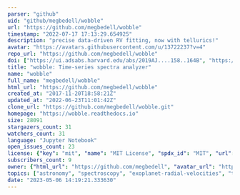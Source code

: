 ```yaml
---
parser: "github"
uid: "github/megbedell/wobble"
url: "https://github.com/megbedell/wobble"
timestamp: "2022-07-17 17:13:29.654925"
description: "precise data-driven RV fitting, now with tellurics!"
avatar: "https://avatars.githubusercontent.com/u/13722237?v=4"
repo_url: "https://github.com/megbedell/wobble"
doi: ["https://ui.adsabs.harvard.edu/abs/2019AJ....158..164B", "https://ui.adsabs.harvard.edu/abs/2020ascl.soft11012B/abstract"]
title: "wobble: Time-series spectra analyzer"
name: "wobble"
full_name: "megbedell/wobble"
html_url: "https://github.com/megbedell/wobble"
created_at: "2017-11-20T18:58:21Z"
updated_at: "2022-06-23T11:01:42Z"
clone_url: "https://github.com/megbedell/wobble.git"
homepage: "https://wobble.readthedocs.io"
size: 28091
stargazers_count: 31
watchers_count: 31
language: "Jupyter Notebook"
open_issues_count: 23
license: {"key": "mit", "name": "MIT License", "spdx_id": "MIT", "url": "https://api.github.com/licenses/mit", "node_id": "MDc6TGljZW5zZTEz"}
subscribers_count: 9
owner: {"html_url": "https://github.com/megbedell", "avatar_url": "https://avatars.githubusercontent.com/u/13722237?v=4", "login": "megbedell", "type": "User"}
topics: ["astronomy", "spectroscopy", "exoplanet-radial-velocities", "tensorflow"]
date: "2023-05-06 14:19:21.333630"
---
```

